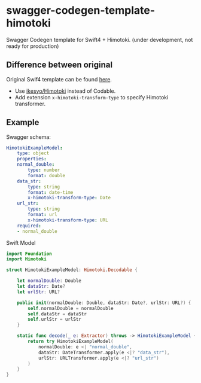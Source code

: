 # swagger-codegen-template-himotoki

Swagger Codegen template for Swift4 + Himotoki. (under development, not ready for production)

## Difference between original

Original Swif4 template can be found [here](https://github.com/swagger-api/swagger-codegen/tree/master/modules/swagger-codegen/src/main/resources/swift4).

- Use [ikesyo/Himotoki](https://github.com/ikesyo/Himotoki) instead of Codable.
- Add extension `x-himotoki-transform-type` to specify Himotoki transformer.

## Example

Swagger schema:

```yaml
HimotokiExampleModel:
    type: object
    properties:
    normal_double:
        type: number
        format: double
    data_str:
        type: string
        format: date-time
        x-himotoki-transform-type: Date
    url_str:
        type: string
        format: url
        x-himotoki-transform-type: URL
    required:
    - normal_double
```

Swift Model
```swift
import Foundation
import Himotoki

struct HimotokiExampleModel: Himotoki.Decodable {

    let normalDouble: Double
    let dataStr: Date?
    let urlStr: URL?

    public init(normalDouble: Double, dataStr: Date?, urlStr: URL?) {
        self.normalDouble = normalDouble
        self.dataStr = dataStr
        self.urlStr = urlStr
    }

    static func decode(_ e: Extractor) throws -> HimotokiExampleModel {
        return try HimotokiExampleModel(
            normalDouble: e <| "normal_double",
            dataStr: DateTransformer.apply(e <|? "data_str"),
            urlStr: URLTransformer.apply(e <|? "url_str")
        )
    }
}
```
